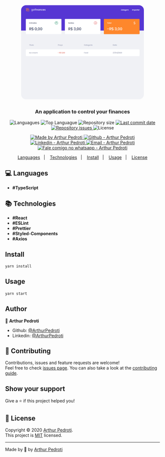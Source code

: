 <h1 align="center">
  <img alt="Go Finances" src="./src/assets/go-finances.gif" width="400px" style="border-radius:16px;"/>
</h1>

<h3 align="center" >
  An application to control your finances
</h3>

<p align="center">
  <img alt="Languagues" src="https://img.shields.io/github/languages/count/ArthurPedroti/go-finances">
  <img alt="Top Languague" src="https://img.shields.io/github/languages/top/ArthurPedroti/go-finances">
  <img alt="Repository size" src="https://img.shields.io/github/repo-size/ArthurPedroti/go-finances">
  <a href="https://github.com/ArthurPedroti/go-finances/commits/master">
    <img alt="Last commit date" src="https://img.shields.io/github/last-commit/ArthurPedroti/go-finances">
  </a>
   <a href="https://github.com/ArthurPedroti/go-finances/issues">
    <img alt="Repository issues" src="https://img.shields.io/github/issues/ArthurPedroti/go-finances">
  </a>
  <img alt="License" src="https://img.shields.io/github/license/ArthurPedroti/go-finances">
</p>
<p align="center">

  <a href="https://github.com/ArthurPedroti" target="_blank">
    <img alt="Made by Arthur Pedroti" src="https://img.shields.io/badge/made%20by-Arthur_Pedroti-informational">
  </a>
  <a href="https://github.com/ArthurPedroti" target="_blank" >
    <img alt="Github - Arthur Pedroti" src="https://img.shields.io/badge/Github--%23F8952D?style=social&logo=github">
  </a>
  <a href="https://www.linkedin.com/in/arthurpedroti/" target="_blank" >
    <img alt="Linkedin - Arthur Pedroti" src="https://img.shields.io/badge/Linkedin--%23F8952D?style=social&logo=linkedin">
  </a>
  <a href="mailto:arthurpedroti@gmail.com" target="_blank" >
    <img alt="Email - Arthur Pedroti" src="https://img.shields.io/badge/Email--%23F8952D?style=social&logo=gmail">
  </a>
  <a href="https://api.whatsapp.com/send?phone=5519991830454"
        target="_blank" >
    <img alt="Fale comigo no whatsapp - Arthur Pedroti" src="https://img.shields.io/badge/Whatsapp--%23F8952D?style=social&logo=whatsapp">
  </a>

</p>

<p align="center">
  <a href="#computer-languages">Languages</a>&nbsp;&nbsp;&nbsp;|&nbsp;&nbsp;&nbsp;
  <a href="#books-technologies">Technologies</a>&nbsp;&nbsp;&nbsp;|&nbsp;&nbsp;&nbsp;
  <a href="#install">Install</a>&nbsp;&nbsp;&nbsp;|&nbsp;&nbsp;&nbsp;
  <a href="#books-usage">Usage</a>&nbsp;&nbsp;&nbsp;|&nbsp;&nbsp;&nbsp;
  <a href="#memo-license">License</a>
</p>

## :computer: Languages

- **#TypeScript**

## :books: Technologies

- **#React**
- **#ESLint**
- **#Prettier**
- **#Styled-Components**
- **#Axios**

## Install

```sh
yarn install
```

## Usage

```sh
yarn start
```

## Author

👤 **Arthur Pedroti**

* Github: [@ArthurPedroti](https://github.com/ArthurPedroti)
* Linkedin: [@ArthurPedroti](https://www.linkedin.com/in/arthurpedroti)

## 🤝 Contributing

Contributions, issues and feature requests are welcome!<br />Feel free to check [issues page](https://github.com/ArthurPedroit/go-finances/issues). You can also take a look at the [contributing guide](https://github.com/ArthurPedroit/go-finances/blob/master/CONTRIBUTING.md).

## Show your support

Give a ⭐️ if this project helped you!

## 📝 License

Copyright © 2020 [Arthur Pedroti](https://github.com/ArthurPedroti).<br />
This project is [MIT](https://github.com/ArthurPedroit/go-finances/blob/master/LICENSE) licensed.

---

Made by :blue_heart: by [Arthur Pedroti](https://github.com/ArthurPedroti)
